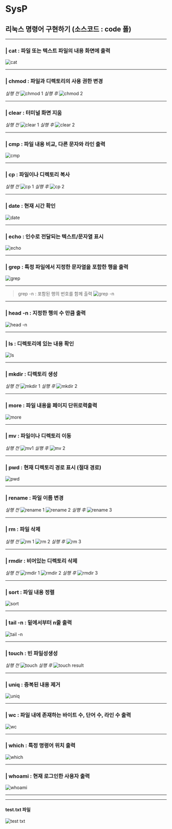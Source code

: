 # SysP
## 리눅스 명령어 구현하기 (소스코드 : code 폴)

* * *
### | cat : 파일 또는 텍스트 파일의 내용 화면에 출력

![cat](https://github.com/GoTaeH/SysP/assets/119926336/adc92946-c022-4790-bdf5-e794e84f6a5a)

* * *
### | chmod : 파일과 디렉토리의 사용 권한 변경
*실행 전*
![chmod 1](https://github.com/GoTaeH/SysP/assets/119926336/14bb2457-d1ff-4bf2-b884-f79c65f53b0a) 
*실행 후*
![chmod 2](https://github.com/GoTaeH/SysP/assets/119926336/d1881e0f-c7b5-49d5-a7d8-27bd3b134507)

* * *
### | clear : 터미널 화면 지움
*실행 전*
![clear 1](https://github.com/GoTaeH/SysP/assets/119926336/55ee9c6e-32a1-4839-b68a-0e077e4420c1)
*실행 후*
![clear 2](https://github.com/GoTaeH/SysP/assets/119926336/c5b2cbe7-ffb2-452d-b4e5-07beadb9af65)

* * *
### | cmp : 파일 내용 비교, 다른 문자와 라인 출력
![cmp](https://github.com/GoTaeH/SysP/assets/119926336/1181a64c-1b03-4db6-9403-441cac1c283f)

* * *
### | cp : 파일이나 디렉토리 복사
*실행 전*
![cp 1](https://github.com/GoTaeH/SysP/assets/119926336/28fed1c4-ecd0-4cd7-af22-b7ec42d34c66)
*실행 후*
![cp 2](https://github.com/GoTaeH/SysP/assets/119926336/96846e00-5e2a-4c36-9776-2c3550e0a726)

* * *
### | date : 현재 시간 확인
![date](https://github.com/GoTaeH/SysP/assets/119926336/f70ad7b2-4df0-4170-83cf-075e252ccc77)

* * *
### | echo : 인수로 전달되는 텍스트/문자열 표시
![echo](https://github.com/GoTaeH/SysP/assets/119926336/2e6a46f4-be23-4e40-a485-790a166279e2)

* * *
### | grep : 특정 파일에서 지정한 문자열을 포함한 행을 출력
![grep](https://github.com/GoTaeH/SysP/assets/119926336/8326d929-348a-48b0-9990-6d5018b699c6)

* * *
> grep -n : 포함된 행의 번호를 함께 출력
![grep -n](https://github.com/GoTaeH/SysP/assets/119926336/85843593-8a35-4838-b79c-7e8c31635d67)

* * *
### | head -n : 지정한 행의 수 만큼 출력
![head -n](https://github.com/GoTaeH/SysP/assets/119926336/2ca22fd0-ebd8-4df0-88ec-8139069df1bb)

* * *
### | ls : 디렉토리에 있는 내용 확인
![ls](https://github.com/GoTaeH/SysP/assets/119926336/82d767f3-6269-4023-bce4-0087b7f671cf)

* * *
### | mkdir : 디렉토리 생성
*실행 전*
![mkdir 1](https://github.com/GoTaeH/SysP/assets/119926336/d3c16871-6e4e-4bd2-bfa3-43882861fbf2)
*실행 후*
![mkdir 2](https://github.com/GoTaeH/SysP/assets/119926336/418e7358-601b-4d10-af7b-bb27cdda1e12)

* * *
### | more : 파일 내용을 페이지 단위로력출력
![more](https://github.com/GoTaeH/SysP/assets/119926336/236d9ac3-2174-4559-93d9-e4c527342398)

* * *
### | mv : 파일이나 디렉토리 이동
*실행 전*
![mv1](https://github.com/GoTaeH/SysP/assets/119926336/c1b05997-22c7-4bcc-ab18-74b19884cb38)
*실행 후*
![mv 2](https://github.com/GoTaeH/SysP/assets/119926336/fbfb9009-2cd9-4f69-99a4-f386e14aabd4)

* * *
### | pwd : 현재 디렉토리 경로 표시 (절대 경로)
![pwd](https://github.com/GoTaeH/SysP/assets/119926336/3889c1ee-73ee-4226-a7f0-869871feefea)

* * *
### | rename : 파일 이름 변경
*실행 전*
![rename 1](https://github.com/GoTaeH/SysP/assets/119926336/ad431f96-46bc-4668-8f7e-4d8127589536)
![rename 2](https://github.com/GoTaeH/SysP/assets/119926336/c2f0842d-61fe-499b-8a48-899d12e923bf)
*실행 후*
![rename 3](https://github.com/GoTaeH/SysP/assets/119926336/14165d4f-4424-4c4a-b3cd-f4428de20707)

* * *
### | rm : 파일 삭제
*실행 전*
![rm 1](https://github.com/GoTaeH/SysP/assets/119926336/ca96d948-f621-4854-a99e-f38f05c14cf0)
![rm 2](https://github.com/GoTaeH/SysP/assets/119926336/61a00920-74e9-4696-b926-ed0510a01c98)
*실행 후*
![rm 3](https://github.com/GoTaeH/SysP/assets/119926336/30036d6e-89ce-479f-ab7d-d2edf21ea0ab)

* * *
### | rmdir : 비어있는 디렉토리 삭제
*실행 전*
![rmdir 1](https://github.com/GoTaeH/SysP/assets/119926336/1254786c-5b18-4af7-9a36-141982d887b1)
![rmdir 2](https://github.com/GoTaeH/SysP/assets/119926336/0e494e0f-c76b-4913-912e-1a755e4c4747)
*실행 후*
![rmdir 3](https://github.com/GoTaeH/SysP/assets/119926336/933e592f-7c91-4943-a0e9-5f11ae653d69)

* * *
### | sort : 파일 내용 정렬
![sort](https://github.com/GoTaeH/SysP/assets/119926336/714a592b-92e6-4093-a523-e5a72de7b0bb)

* * *
### | tail -n : 밑에서부터 n줄 출력
![tail -n](https://github.com/GoTaeH/SysP/assets/119926336/3ac0492f-eedf-4652-b754-e4fb180e50d8)

* * *
### | touch : 빈 파일성생성
*실행 전*
![touch](https://github.com/GoTaeH/SysP/assets/119926336/36e4af9d-95b3-45fb-b8d8-0021f193923b)
*실행 후*
![touch result](https://github.com/GoTaeH/SysP/assets/119926336/84cf0364-4fda-4bb3-816b-caca72a43c57)

* * *
### | uniq : 중복된 내용 제거
![uniq](https://github.com/GoTaeH/SysP/assets/119926336/4397571d-d7e2-4520-8595-aef0eb9270f2)

* * *
### | wc : 파일 내에 존재하는 바이트 수, 단어 수, 라인 수 출력
![wc](https://github.com/GoTaeH/SysP/assets/119926336/4b641e41-8ff1-42b0-93ba-78d76e57cd52)

* * *
### | which : 특정 명령어 위치 출력
![which](https://github.com/GoTaeH/SysP/assets/119926336/6e6a97fb-be92-48ea-bf93-b1714640017e)

* * *
### | whoami : 현재 로그인한 사용자 출력
![whoami](https://github.com/GoTaeH/SysP/assets/119926336/31bc936d-418c-42bc-8d1e-f570c284d2dc)

* * *
* * *
#### test.txt 파일
![test txt](https://github.com/GoTaeH/SysP/assets/119926336/3d2c6f3a-5aae-4448-8954-61a3887743d3)
